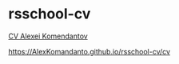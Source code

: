 # rsschool-cv
[CV Alexei Komendantov](https://AlexKomandanto.github.io/rsschool-cv/) 

https://AlexKomandanto.github.io/rsschool-cv/cv
